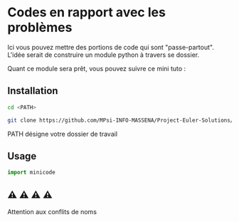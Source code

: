 # Codes en rapport avec les problèmes

Ici vous pouvez mettre des portions de code qui sont "passe-partout".
L'idée serait de construire un module python à travers se dossier.

Quant ce module sera prêt, vous pouvez suivre ce mini tuto :

## Installation

```bash
cd <PATH>

git clone https://github.com/MPsi-INFO-MASSENA/Project-Euler-Solutions/minicode
```
PATH désigne votre dossier de travail


## Usage

```python
import minicode
```


## :warning: :warning: :warning: :warning:

Attention aux conflits de noms
